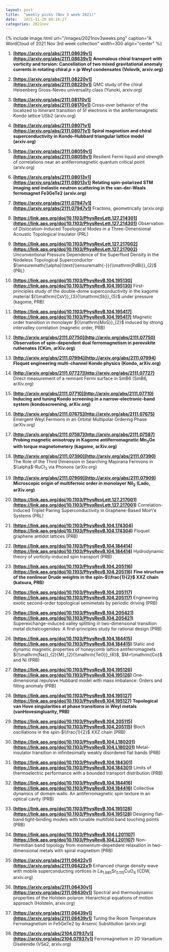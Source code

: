 ```yaml
---
layout: post
title:  "weekly picks (Nov 3 week 2021)"
date:   2021-11-20 00:16:27
categories: 2021nov
---
```


{% include image.html url="/images/2021nov3weeks.png" caption="A WordCloud of 2021 Nov 3rd week collection" width=300 align="center" %}


1. **[https://arxiv.org/abs/2111.08639v1](https://arxiv.org/abs/2111.08639v1)** **Anomalous chiral transport with vorticity and torsion: Cancellation of two mixed gravitational anomaly currents in rotating chiral $p+ip$ Weyl condensates (Volovik, arxiv.org)**

1. **[https://arxiv.org/abs/2111.08220v1](https://arxiv.org/abs/2111.08220v1)** QMC study of the chiral Heisenberg Gross-Neveu universality class (Yunoki, arxiv.org)

1. **[https://arxiv.org/abs/2111.08170v1](https://arxiv.org/abs/2111.08170v1)** Cross-over behavior of the localized to itinerant transition of 5f electrons in the antiferromagnetic Kondo lattice USb2 (arxiv.org)

1. **[https://arxiv.org/abs/2111.08071v1](https://arxiv.org/abs/2111.08071v1)** **Spiral magnetism and chiral superconductivity in Kondo-Hubbard triangular lattice model (arxiv.org)**

1. **[https://arxiv.org/abs/2111.08059v1](https://arxiv.org/abs/2111.08059v1)** Resilient Fermi liquid and strength of correlations near an antiferromagnetic quantum critical point (arxiv.org)

1. **[https://arxiv.org/abs/2111.08013v1](https://arxiv.org/abs/2111.08013v1)** **Relating spin-polarized STM imaging and inelastic neutron scattering in the van-der-Waals ferromagnet Fe3GeTe2 (arxiv.org)**

1. **[https://arxiv.org/abs/2111.07947v1](https://arxiv.org/abs/2111.07947v1)** Fractons, geometrically (arxiv.org)




1. **[https://link.aps.org/doi/10.1103/PhysRevLett.127.214301](https://link.aps.org/doi/10.1103/PhysRevLett.127.214301)** Observation of Dislocation-Induced Topological Modes in a Three-Dimensional Acoustic Topological Insulator (PRL)

1. **[https://link.aps.org/doi/10.1103/PhysRevLett.127.217002](https://link.aps.org/doi/10.1103/PhysRevLett.127.217002)** Unconventional Pressure Dependence of the Superfluid Density in the Nodeless Topological Superconductor $\\ensuremath{\\alpha}\\text{\\ensuremath{-}}{\\mathrm{PdBi}}_{2}$ (PRL)

1. **[https://link.aps.org/doi/10.1103/PhysRevB.104.195130](https://link.aps.org/doi/10.1103/PhysRevB.104.195130)** First-principles study of the double-dome superconductivity in the kagome material ${\\mathrm{CsV}}_{3}{\\mathrm{Sb}}_{5}$ under pressure (kagome, PRB)

1. **[https://link.aps.org/doi/10.1103/PhysRevB.104.195417](https://link.aps.org/doi/10.1103/PhysRevB.104.195417)** Magnetic order transition in monolayer ${\\mathrm{MoS}}_{2}$ induced by strong intervalley correlation (magnetic order, PRB)




1. **[http://arxiv.org/abs/2111.07750](http://arxiv.org/abs/2111.07750)** **Observation of spin-dependent dual ferromagnetism in perovskite ruthenates (CKim, arXiv.org)**

1. **[http://arxiv.org/abs/2111.07994](http://arxiv.org/abs/2111.07994)** **Floquet engineering multi-channel Kondo physics (Kondo, arXiv.org)**

1. **[http://arxiv.org/abs/2111.07727](http://arxiv.org/abs/2111.07727)** Direct measurement of a remnant Fermi surface in SmB6 (SmB6, arXiv.org)

1. **[http://arxiv.org/abs/2111.07710](http://arxiv.org/abs/2111.07710)** **Inducing and tuning Kondo screening in a narrow-electronic-band system (kondoscreening, arXiv.org)**

1. **[http://arxiv.org/abs/2111.07675](http://arxiv.org/abs/2111.07675)** Emergent Weyl Fermions in an Orbital Multipolar Ordering Phase (arXiv.org)

1. **[http://arxiv.org/abs/2111.07587](http://arxiv.org/abs/2111.07587)** **Probing magnetic anisotropy in Kagome antiferromagnetic Mn$_3$Ge with torque magnetometery (kagome, arXiv.org)**

1. **[http://arxiv.org/abs/2111.07390](http://arxiv.org/abs/2111.07390)** The Role of the Third Dimension in Searching Majorana Fermions in $\\alpha$-RuCl$_3$ via Phonons (arXiv.org)

1. **[http://arxiv.org/abs/2111.07909](http://arxiv.org/abs/2111.07909)** **Microscopic origin of multiferroic order in monolayer NiI$_2$ (Lado, arXiv.org)**



1. **[https://link.aps.org/doi/10.1103/PhysRevLett.127.217001](https://link.aps.org/doi/10.1103/PhysRevLett.127.217001)** Correlation-Induced Triplet Pairing Superconductivity in Graphene-Based Moir\\'e Systems (PRL)

1. **[https://link.aps.org/doi/10.1103/PhysRevB.104.174304](https://link.aps.org/doi/10.1103/PhysRevB.104.174304)** Floquet graphene antidot lattices (PRB)

1. **[https://link.aps.org/doi/10.1103/PhysRevB.104.184414](https://link.aps.org/doi/10.1103/PhysRevB.104.184414)** Hydrodynamic theory of vorticity-induced spin transport (PRB)

1. **[https://link.aps.org/doi/10.1103/PhysRevB.104.205116](https://link.aps.org/doi/10.1103/PhysRevB.104.205116)** **Fine structure of the nonlinear Drude weights in the spin-$\\frac{1}{2}$ XXZ chain (katsura, PRB)**

1. **[https://link.aps.org/doi/10.1103/PhysRevB.104.205117](https://link.aps.org/doi/10.1103/PhysRevB.104.205117)** Engineering exotic second-order topological semimetals by periodic driving (PRB)

1. **[https://link.aps.org/doi/10.1103/PhysRevB.104.205421](https://link.aps.org/doi/10.1103/PhysRevB.104.205421)** Superexchange-induced valley splitting in two-dimensional transition metal dichalcogenides: A first-principles study for rational design (PRB)

1. **[https://link.aps.org/doi/10.1103/PhysRevB.104.184415](https://link.aps.org/doi/10.1103/PhysRevB.104.184415)** Static and dynamic magnetic properties of honeycomb lattice antiferromagnets ${\\mathrm{Na}}_{2}{M}_{2}{\\mathrm{TeO}}_{6}$, $M=\\mathrm{Co}$ and Ni (PRB)

1. **[https://link.aps.org/doi/10.1103/PhysRevB.104.195126](https://link.aps.org/doi/10.1103/PhysRevB.104.195126)** One-dimensional repulsive Hubbard model with mass imbalance: Orders and filling anomaly (PRB)

1. **[https://link.aps.org/doi/10.1103/PhysRevB.104.195127](https://link.aps.org/doi/10.1103/PhysRevB.104.195127)** **Topological van Hove singularities at phase transitions in Weyl metals (vanHovesingluarity, PRB)**

1. **[https://link.aps.org/doi/10.1103/PhysRevB.104.205115](https://link.aps.org/doi/10.1103/PhysRevB.104.205115)** Bloch oscillations in the spin-$\\frac{1}{2}$ XXZ chain (PRB)

1. **[https://link.aps.org/doi/10.1103/PhysRevB.104.L180201](https://link.aps.org/doi/10.1103/PhysRevB.104.L180201)** Metal-insulator transition in infinitesimally weakly disordered flat bands (PRB)

1. **[https://link.aps.org/doi/10.1103/PhysRevB.104.184301](https://link.aps.org/doi/10.1103/PhysRevB.104.184301)** Limits of thermoelectric performance with a bounded transport distribution (PRB)

1. **[https://link.aps.org/doi/10.1103/PhysRevB.104.184416](https://link.aps.org/doi/10.1103/PhysRevB.104.184416)** Collective dynamics of domain walls: An antiferromagnetic spin texture in an optical cavity (PRB)

1. **[https://link.aps.org/doi/10.1103/PhysRevB.104.195128](https://link.aps.org/doi/10.1103/PhysRevB.104.195128)** Designing flat-band tight-binding models with tunable multifold band touching points (PRB)

1. **[https://link.aps.org/doi/10.1103/PhysRevB.104.L201107](https://link.aps.org/doi/10.1103/PhysRevB.104.L201107)** Non-Hermitian band topology from momentum-dependent relaxation in two-dimensional metals with spiral magnetism (PRB)



1. **[https://arxiv.org/abs/2111.06422v1](https://arxiv.org/abs/2111.06422v1)** Enhanced charge density wave with mobile superconducting vortices in La$_{1.885}$Sr$_{0.115}$CuO$_4$ (CDW, arxiv.org)

1. **[https://arxiv.org/abs/2111.06430v1](https://arxiv.org/abs/2111.06430v1)** Spectral and thermodynamic properties of the Holstein polaron: Hierarchical equations of motion approach (Holstein, arxiv.org)

1. **[https://arxiv.org/abs/2111.06439v1](https://arxiv.org/abs/2111.06439v1)** Tuning the Room Temperature Ferromagnetism in Fe5GeTe2 by Arsenic Substitution (arxiv.org)

1. **[https://arxiv.org/abs/2104.07937v1](https://arxiv.org/abs/2104.07937v1)** Ferromagnetism in 2D Vanadium Diselenide (VSe2, arxiv.org)
